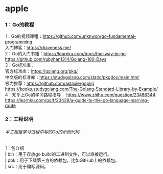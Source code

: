 # apple

### 1：Go的教程
1：Go的视频课程：https://github.com/unknwon/go-fundamental-programming  
   入门博客：https://draveness.me/  
2：Go的入门书籍：https://learnku.com/docs/the-way-to-go  
   https://github.com/rubyhan1314/Golang-100-Days  
3：Go标准库：  
   官方标准库：https://golang.org/pkg/  
   中文版的标准库：https://studygolang.com/static/pkgdoc/main.html  
   极力推荐：https://github.com/astaxie/gopkg   
   https://books.studygolang.com/The-Golang-Standard-Library-by-Example/  
4：知乎上Go的学习路程指导：
   https://www.zhihu.com/question/23486344  
   https://learnku.com/go/t/23429/a-guide-to-the-go-language-learning-route  
### 2：工程说明
###### 本工程是学习过程中写的Go的示例代码  
1：包介绍  
 | bin：用于存放go build的二进制文件，可以直接运行。  
 | pbk：用于下载第三方的依赖包，比如GitHub上的依赖包。  
 | src：用于编写源码。  
